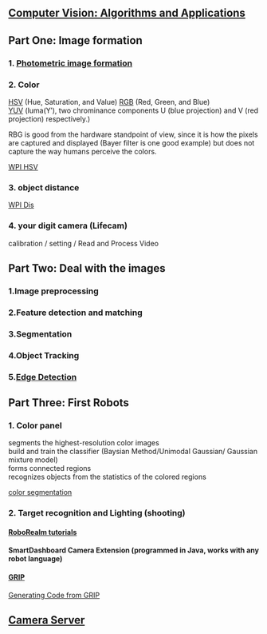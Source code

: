 
## [Computer Vision: Algorithms and Applications](http://szeliski.org/Book/)

## Part One: Image formation

### 1. [Photometric image formation](https://cseweb.ucsd.edu/classes/sp15/cse152-a/lec6.pdf)

### 2. Color
[HSV](https://en.wikipedia.org/wiki/HSL_and_HSV) (Hue, Saturation, and Value)
[RGB](https://en.wikipedia.org/wiki/RGB_color_model) (Red, Green, and Blue)  
[YUV](https://en.wikipedia.org/wiki/YUV) (luma(Y′), two chrominance components U (blue projection) and V (red projection) respectively.)

RBG is good from the hardware standpoint of view, since it is how the pixels are captured and displayed (Bayer filter is one good example) but does not capture the way humans perceive the colors.

[WPI HSV](https://docs.wpilib.org/en/latest/docs/software/vision-processing/introduction/identifying-and-processing-the-targets.html#what-is-hsl-hsv)

### 3. object distance
[WPI Dis](https://docs.wpilib.org/en/latest/docs/software/vision-processing/introduction/identifying-and-processing-the-targets.html#distance)


### 4. your digit camera (Lifecam)
calibration / setting /  Read and Process Video


## Part Two: Deal with the images

### 1.Image preprocessing

### 2.Feature detection and matching

### 3.Segmentation

### 4.Object Tracking 

### 5.[Edge Detection](https://alliance.seas.upenn.edu/~cis581/Lectures/Fall2019/cis581-2019-Convolution3-py.pdf)

## Part Three: First Robots

### 1. Color panel 

 segments the highest-resolution color images   
 build and train the classifier (Baysian Method/Unimodal Gaussian/ Gaussian mixture model)     
 forms connected regions     
 recognizes objects from the statistics of the colored regions   

[color segmentation](https://www.cs.cmu.edu/~dst/Tekkotsu/Tutorial/colorsegment.shtml)

### 2. Target recognition and Lighting (shooting)

#### [RoboRealm tutorials](http://www.roborealm.com/tutorials.php)

#### SmartDashboard Camera Extension (programmed in Java, works with any robot language)

#### [GRIP](https://docs.wpilib.org/en/latest/docs/software/vision-processing/grip/introduction-to-grip.html)

[Generating Code from GRIP](https://docs.wpilib.org/en/latest/docs/software/vision-processing/grip/generating-code-from-grip.html) 

## [Camera Server](https://first.wpi.edu/FRC/roborio/beta/docs/java/edu/wpi/first/wpilibj/CameraServer.html)

